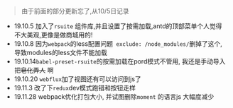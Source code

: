 > 由于前面的部分更新忘了,从10/5日记录

* 19.10.5 加入了```rsuite``` 组件库,并且设置了按需加载,antd的顶部菜单个人觉得不大美观,更像是做商城用的!
* 19.10.8 因为```webpack```的less配置问题``` exclude: /node_modules/```删掉了这个, 导致modules的less文件不能加载 
* 19.10.14```babel-preset-rsuite```的按需加载在pord模式不管用, 我还是手动导入把~~皂化弄人~~ 啊
* 19.10.20 ```webflux```加了视图还有可以访问到js了
* 19.11.3 改了下```redux```dev模式跑错和按钮走样
* 19.11.28 webpack优化打包大小, 并试图删除```moment``` 的语言js 大幅度减少